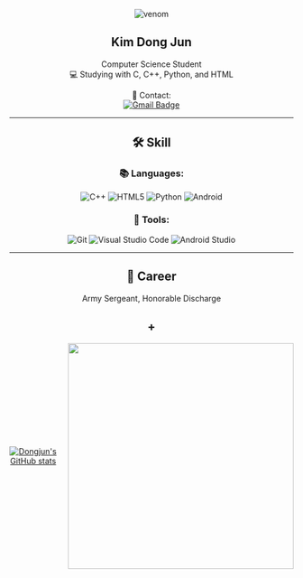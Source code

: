 <div align="center">

![venom](https://capsule-render.vercel.app/api?type=venom&height=200&text=Welcome!&fontSize=70&color=gradient&stroke=gradient)

## Kim Dong Jun  
Computer Science Student <br>
💻 Studying with C, C++, Python, and HTML  

📧 Contact:  
[![Gmail Badge](https://img.shields.io/badge/kdjkdj111@gmail.com-d14836?style=flat-square&logo=Gmail&logoColor=white&link=mailto:kdjkdj111@gmail.com)](mailto:kdjkdj111@gmail.com)

---

## 🛠️ Skill

### 📚 Languages:
![C++](https://img.shields.io/badge/C++-00599C.svg?&style=for-the-badge&logo=C%2B%2B&logoColor=white)
![HTML5](https://img.shields.io/badge/HTML5-E34F26.svg?&style=for-the-badge&logo=HTML5&logoColor=white)
![Python](https://img.shields.io/badge/Python-3776AB.svg?&style=for-the-badge&logo=Python&logoColor=white)
![Android](https://img.shields.io/badge/Android-3DDC84.svg?&style=for-the-badge&logo=Android&logoColor=white)

### 🧰 Tools:
![Git](https://img.shields.io/badge/Git-F05032.svg?&style=for-the-badge&logo=Git&logoColor=white)
![Visual Studio Code](https://img.shields.io/badge/Visual%20Studio%20Code-007ACC.svg?&style=for-the-badge&logo=Visual%20Studio%20Code&logoColor=white)
![Android Studio](https://img.shields.io/badge/Android%20Studio-3DDC84.svg?&style=for-the-badge&logo=Android%20Studio&logoColor=white)

---

## 🧭 Career

Army Sergeant, Honorable Discharge

## +

<div style="display: flex; align-items: center; gap: 20px;">
    <a href="https://github.com/kdjkdj111/github-readme-stats">
    <img src="https://github-readme-stats.vercel.app/api?username=kdjkdj111&show_icons=true&count_private=true" alt="Dongjun's GitHub stats" />
  </a>
  <a href="https://www.gitanimals.org/en_US?utm_medium=image&utm_source=kdjkdj111&utm_content=farm">
    <img src="https://render.gitanimals.org/farms/kdjkdj111" width="400" />
  </a>
</div>


</div>
